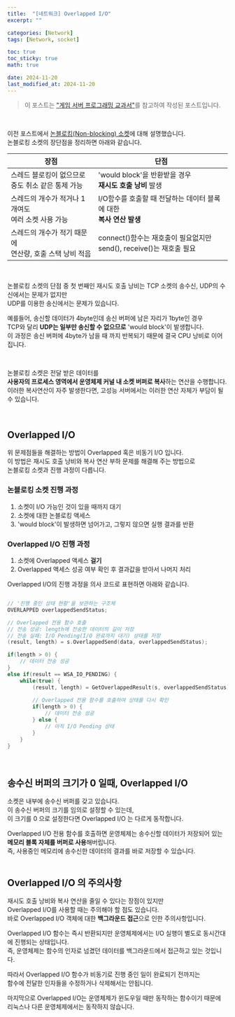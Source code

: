 ```yaml
---
title:  "[네트워크] Overlapped I/O"
excerpt: ""

categories: [Network]
tags: [Network, socket]

toc: true
toc_sticky: true
math: true

date: 2024-11-20
last_modified_at: 2024-11-20
---
```


> 이 포스트는 ["게임 서버 프로그래밍 교과서"](https://product.kyobobook.co.kr/detail/S000001792817?LINK=NVB&NaPm=ct%3Dm3lamecg%7Cci%3De1bf25f4bf80022ba0f2750e1fc4a02f3a415449%7Ctr%3Dboksl1%7Csn%3D5342564%7Chk%3D8e4035492f1c600c6594d4fb77b82e721ba004ec)를 참고하여 작성된 포스트입니다.  

<br/>

이전 포스트에서 [논블로킹(Non-blocking) 소켓](https://mgcllee.github.io/posts/NonBlocking_Socket/)에 대해 설명했습니다.  
논블로킹 소켓의 장단점을 정리하면 아래와 같습니다.  

| 장점                                                        | 단점                                                                    |
| ----------------------------------------------------------- | ----------------------------------------------------------------------- |
| 스레드 블로킹이 없으므로<br/>중도 취소 같은 통제 가능       | 'would block'을 반환받을 경우<br/>**재시도 호출 낭비** 발생             |
| 스레드의 개수가 적거나 1개여도<br/>여러 소켓 사용 가능      | I/O함수를 호출할 때 전달하는 데이터 블록에 대한<br/>**복사 연산 발생**  |
| 스레드의 개수가 적기 때문에<br/>연산량, 호출 스택 낭비 적음 | connect()함수는 재호출이 필요없지만<br/>send(), receive()는 재호출 필요 |

<br>

논블로킹 소켓의 단점 중 첫 번째인 재시도 호출 낭비는 TCP 소켓의 송수신, UDP의 수신에서는 문제가 없지만  
UDP를 이용한 송신에서는 문제가 있습니다.  

예를들어, 송신할 데이터가 4byte인데 송신 버퍼에 남은 자리가 1byte인 경우  
TCP와 달리 **UDP는 일부만 송신할 수 없으므로** 'would block'이 발생합니다.  
이 과정은 송신 버퍼에 4byte가 남을 때 까지 반복되기 때문에 결국 CPU 낭비로 이어집니다.  

<br/>

논블로킹 소켓은 전달 받은 데이터를  
**사용자의 프로세스 영역에서 운영체제 커널 내 소켓 버퍼로 복사**하는 연산을 수행합니다.  
이러한 복사연산이 자주 발생한다면, 고성능 서버에서는 이러한 연산 자체가 부담이 될 수 있습니다.  

<br/>

## Overlapped I/O

위 문제점들을 해결하는 방법이 Overlapped 혹은 비동기 I/O 입니다.  
이 방법은 재시도 호출 낭비와 복사 연산 부하 문제를 해결해 주는 방법으로  
논블로킹 소켓과 진행 과정이 다릅니다.  

### 논블로킹 소켓 진행 과정

1. 소켓이 I/O 가능인 것이 있을 때까지 대기
2. 소켓에 대한 논블로킹 액세스
3. 'would block'이 발생하면 넘어가고, 그렇지 않으면 실행 결과를 반환

### Overlapped I/O 진행 과정

1. 소켓에 Overlapped 액세스 **걸기**
2. Overlapped 액세스 성공 여부 확인 후 결과값을 받아서 나머지 처리

Overlapped I/O의 진행 과정을 의사 코드로 표현하면 아래와 같습니다.  

```c++

// '진행 중인 상태 현황'을 보관하는 구조체
OVERLAPPED overlappedSendStatus;

// Overlapped 전용 함수 호출
// 전송 성공: length에 전송한 데이터의 길이 저장
// 전송 실패: I/O Pending(I/O 완료까지 대기) 상태를 저장
(result, length) = s.OverlappedSend(data, overlappedSendStatus);

if(length > 0) {
    // 데이터 전송 성공
} 
else if(result == WSA_IO_PENDING) {
    while(true) {
        (result, length) = GetOverlappedResult(s, overlappedSendStatus);
        
        // Overlapped 전용 함수를 호출하여 상태를 다시 확인
        if(length > 0) {
            // 데이터 전송 성공
        } else {
            // 아직 I/O Pending 상태
        }
    }
}
```

<br/>

## 송수신 버퍼의 크기가 0 일때, Overlapped I/O

소켓은 내부에 송수신 버퍼를 갖고 있습니다.  
이 송수신 버퍼의 크기를 임의로 설정할 수 있는데,  
이 크기를 0 으로 설정한다면 Overlapped I/O 는 다르게 동작합니다.  

Overlapped I/O 전용 함수를 호출하면 운영체제는 송수신할 데이터가 저장되어 있는  
**메모리 블록 자체를 버퍼로 사용**해버립니다.  
즉, 사용중인 메모리에 송수신한 데이터의 결과를 바로 저장할 수 있습니다.  
<br/>

## Overlapped I/O 의 주의사항

재시도 호출 낭비와 복사 연산을 줄일 수 있다는 장점이 있지만  
Overlapped I/O를 사용할 때는 주의해야 할 점도 있습니다.  
바로 Overlapped I/O 객체에 대한 **백그라운드 접근**으로 인한 주의사항입니다.  

Overlapped I/O 함수는 즉시 반환되지만 운영체제에서는 I/O 실행이 별도로 동시간대에 진행되는 상태입니다.  
즉, 운영체제는 함수의 인자로 넘겼던 데이터를 백그라운드에서 접근하고 있는 것입니다.  

따라서 Overlapped I/O 함수가 비동기로 진행 중인 일이 완료되기 전까지는  
함수에 전달한 인자들을 수정하거나 삭제해서는 안됩니다.  

마지막으로 Overlapped I/O는 운영체제가 윈도우일 때만 동작하는 함수이기 때문에  
리눅스나 다른 운영체제에서는 동작하지 않습니다.  